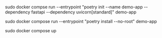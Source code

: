 sudo docker compse run --entrypoint "poetry init --name demo-app --dependency fastapi --dependency uvicorn[standard]" demo-app

sudo docker compose run --entrypoint "poetry install --no-root" demo-app

sudo docker compose up